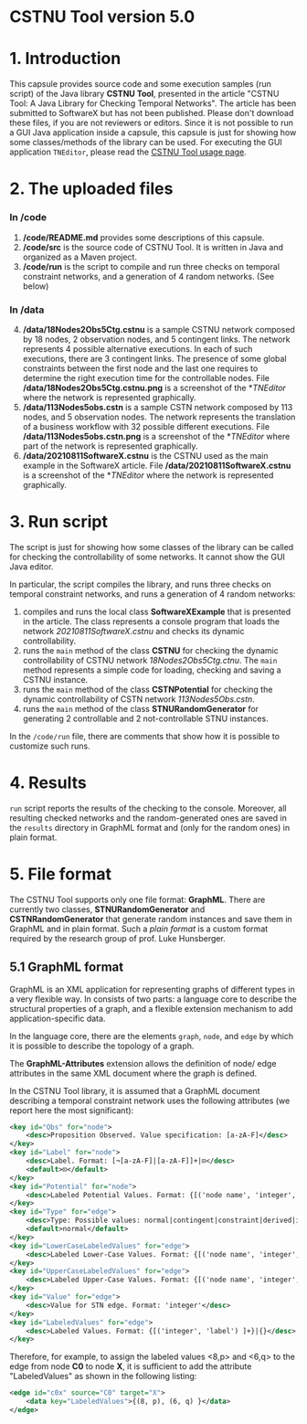 # CSTNU Tool version 5.0

# 1. Introduction
This capsule provides source code and some execution samples (run script) of the Java library **CSTNU Tool**, presented in the article "CSTNU Tool: A Java Library for Checking Temporal Networks".
The article has been submitted to SoftwareX but has not been published. Please don't download these files, if you are not reviewers or editors.
Since it is not possible to run a GUI Java application inside a capsule, this capsule is just for showing how some classes/methods of the library can be used. For executing the GUI application `TNEditor`, please read the [CSTNU Tool usage page](https://profs.scienze.univr.it/~posenato/software/cstnu/usage.html).  

# 2. The uploaded files
### In /code
1. **/code/README.md** provides some descriptions of this capsule.
2. **/code/src** is the source code of CSTNU Tool. It is written in Java and organized as a Maven project.
3. **/code/run** is the script to compile and run three checks on temporal constraint networks, and a generation of 4 random networks. (See below)

### In /data
4. **/data/18Nodes2Obs5Ctg.cstnu** is a sample CSTNU network composed by 18 nodes, 2 observation nodes, and 5 contingent links. The network represents 4 possible alternative executions. In each of such executions, there are 3 contingent links. The presence of some global constraints between the first node and the last one requires to determine the right execution time for the controllable nodes. File **/data/18Nodes2Obs5Ctg.cstnu.png** is a screenshot of the **TNEditor* where the network is represented graphically.
5. **/data/113Nodes5obs.cstn** is a sample CSTN network composed by 113 nodes, and 5 observation nodes. The network represents the translation of a business workflow with 32 possible different executions. File **/data/113Nodes5obs.cstn.png** is a screenshot of the **TNEditor* where part of the network is represented graphically.
6. **/data/20210811SoftwareX.cstnu** is the CSTNU used as the main example in the SoftwareX article. File **/data/20210811SoftwareX.cstnu** is a screenshot of the **TNEditor* where the network is represented graphically.

# 3. Run script
The script is just for showing how some classes of the library can be called for checking the controllability of some networks.
It cannot show the GUI Java editor.

In particular, the script compiles the library, and runs three checks on temporal constraint networks, and runs a generation of 4 random networks:
1. compiles and runs the local class **SoftwareXExample** that is presented in the article. The class represents a console program that loads the network *20210811SoftwareX.cstnu* and checks its dynamic controllability.  
2. runs the `main` method of the class **CSTNU** for checking the dynamic controllability of CSTNU network *18Nodes2Obs5Ctg.ctnu*. The `main` method represents a simple code for loading, checking and saving a CSTNU instance. 
3. runs the `main` method of the class **CSTNPotential** for checking the dynamic controllability of CSTN network *113Nodes5Obs.cstn*.
4. runs the `main` method of the class **STNURandomGenerator** for generating 2 controllable and 2 not-controllable STNU instances.

In the `/code/run` file, there are comments that show how it is possible to customize such runs.

# 4. Results
`run` script reports the results of the checking to the console. 
Moreover, all resulting checked networks and the random-generated ones are saved in the `results` directory in GraphML format and (only for the random ones) in plain format.

# 5. File format
The CSTNU Tool supports only one file format: **GraphML**. 
There are currently two classes, **STNURandomGenerator** and **CSTNRandomGenerator** that generate random instances and save them in GraphML and in plain format. Such a *plain format* is a custom format required by the research group of prof. Luke Hunsberger. 

## 5.1 GraphML format
GraphML is an XML application for representing graphs of different types in a very flexible way.
In consists of two parts: a language core to describe the structural properties of a graph, and a flexible extension mechanism to add application-specific data.

In the language core, there are the elements `graph`, `node`, and `edge` by which it is possible to describe the topology of a graph.

The **GraphML-Attributes** extension allows the definition of node/ edge attributes in the same XML document where the graph is defined.

In the CSTNU Tool library, it is assumed that a GraphML document describing a temporal constraint network uses the following attributes (we report here the most significant):
```xml
<key id="Obs" for="node">
    <desc>Proposition Observed. Value specification: [a-zA-F]</desc>
</key>
<key id="Label" for="node">
    <desc>Label. Format: [¬[a-zA-F]|[a-zA-F]]+|⊡</desc>
    <default>⊡</default>
</key>
<key id="Potential" for="node">
    <desc>Labeled Potential Values. Format: {[('node name', 'integer', 'label') ]+}|{}</desc>
</key>
<key id="Type" for="edge">
    <desc>Type: Possible values: normal|contingent|constraint|derived|internal.</desc>
    <default>normal</default>
</key>
<key id="LowerCaseLabeledValues" for="edge">
    <desc>Labeled Lower-Case Values. Format: {[('node name', 'integer', 'label') ]+}|{}</desc>
</key>
<key id="UpperCaseLabeledValues" for="edge">
    <desc>Labeled Upper-Case Values. Format: {[('node name', 'integer', 'label') ]+}|{}</desc>
</key>
<key id="Value" for="edge">
    <desc>Value for STN edge. Format: 'integer'</desc>
</key>
<key id="LabeledValues" for="edge">
    <desc>Labeled Values. Format: {[('integer', 'label') ]+}|{}</desc>
</key>
```

Therefore, for example, to assign the labeled values <8,p> and <6,q> to the edge from node **C0** to node **X**, it is sufficient to add the attribute "LabeledValues" as shown in the following listing:
```xml
<edge id="c0x" source="C0" target="X">
    <data key="LabeledValues">{(8, p), (6, q) }</data>
</edge>
```